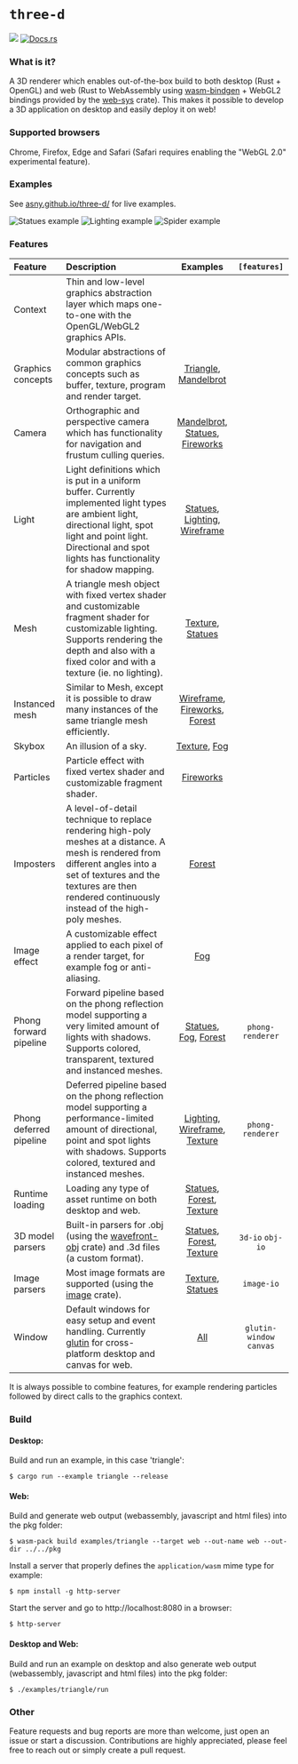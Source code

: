 # `three-d`

[![](http://meritbadge.herokuapp.com/three-d)](https://crates.io/crates/three-d)
[![Docs.rs](https://docs.rs/three-d/badge.svg)](https://docs.rs/three-d)

### What is it?

A 3D renderer which enables out-of-the-box build to both desktop (Rust + OpenGL) and web 
(Rust to WebAssembly using [wasm-bindgen](https://rustwasm.github.io/wasm-bindgen/) + WebGL2 bindings provided by the [web-sys](https://rustwasm.github.io/wasm-bindgen/api/web_sys/) crate).
This makes it possible to develop a 3D application on desktop and easily deploy it on web!

### Supported browsers

Chrome, Firefox, Edge and Safari (Safari requires enabling the "WebGL 2.0" experimental feature).

### Examples

See [asny.github.io/three-d/](https://asny.github.io/three-d/) for live examples.

![Statues example](https://asny.github.io/three-d/statues.png)
![Lighting example](https://asny.github.io/three-d/lighting.png)
![Spider example](https://asny.github.io/three-d/spider.png)

### Features

Feature | Description | Examples | `[features]`
:--- |:---| :---: | :---:
Context | Thin and low-level graphics abstraction layer which maps one-to-one with the OpenGL/WebGL2 graphics APIs. |  |
Graphics concepts | Modular abstractions of common graphics concepts such as buffer, texture, program and render target. | [Triangle](https://github.com/asny/three-d/tree/master/examples/triangle/main.rs), [Mandelbrot](https://github.com/asny/three-d/tree/master/examples/mandelbrot/main.rs)
Camera | Orthographic and perspective camera which has functionality for navigation and frustum culling queries.  | [Mandelbrot](https://github.com/asny/three-d/tree/master/examples/mandelbrot/main.rs), [Statues](https://github.com/asny/three-d/tree/master/examples/statues/main.rs), [Fireworks](https://github.com/asny/three-d/tree/master/examples/fireworks/main.rs)
Light | Light definitions which is put in a uniform buffer. Currently implemented light types are ambient light, directional light, spot light and point light. Directional and spot lights has functionality for shadow mapping. | [Statues](https://github.com/asny/three-d/tree/master/examples/statues/main.rs), [Lighting](https://github.com/asny/three-d/tree/master/examples/lighting/main.rs), [Wireframe](https://github.com/asny/three-d/tree/master/examples/wireframe/main.rs)
Mesh | A triangle mesh object with fixed vertex shader and customizable fragment shader for customizable lighting. Supports rendering the depth and also with a fixed color and with a texture (ie. no lighting). | [Texture](https://github.com/asny/three-d/tree/master/examples/texture/main.rs), [Statues](https://github.com/asny/three-d/tree/master/examples/statues/main.rs)
Instanced mesh | Similar to Mesh, except it is possible to draw many instances of the same triangle mesh efficiently. | [Wireframe](https://github.com/asny/three-d/tree/master/examples/wireframe/main.rs), [Fireworks](https://github.com/asny/three-d/tree/master/examples/fireworks/main.rs), [Forest](https://github.com/asny/three-d/tree/master/examples/forest/main.rs)
Skybox | An illusion of a sky. | [Texture](https://github.com/asny/three-d/tree/master/examples/texture/main.rs), [Fog](https://github.com/asny/three-d/tree/master/examples/fog/main.rs)
Particles | Particle effect with fixed vertex shader and customizable fragment shader. | [Fireworks](https://github.com/asny/three-d/tree/master/examples/fireworks/main.rs)
Imposters | A level-of-detail technique to replace rendering high-poly meshes at a distance. A mesh is rendered from different angles into a set of textures and the textures are then rendered continuously instead of the high-poly meshes. | [Forest](https://github.com/asny/three-d/tree/master/examples/forest/main.rs)
Image effect | A customizable effect applied to each pixel of a render target, for example fog or anti-aliasing. | [Fog](https://github.com/asny/three-d/tree/master/examples/fog/main.rs)
Phong forward pipeline | Forward pipeline based on the phong reflection model supporting a very limited amount of lights with shadows. Supports colored, transparent, textured and instanced meshes. | [Statues](https://github.com/asny/three-d/tree/master/examples/statues/main.rs), [Fog](https://github.com/asny/three-d/tree/master/examples/fog/main.rs), [Forest](https://github.com/asny/three-d/tree/master/examples/forest/main.rs) | `phong-renderer`
Phong deferred pipeline | Deferred pipeline based on the phong reflection model supporting a performance-limited amount of directional, point and spot lights with shadows. Supports colored, textured and instanced meshes. | [Lighting](https://github.com/asny/three-d/tree/master/examples/lighting/main.rs), [Wireframe](https://github.com/asny/three-d/tree/master/examples/wireframe/main.rs), [Texture](https://github.com/asny/three-d/tree/master/examples/texture/main.rs) | `phong-renderer`
Runtime loading | Loading any type of asset runtime on both desktop and web. | [Statues](https://github.com/asny/three-d/tree/master/examples/statues/main.rs), [Forest](https://github.com/asny/three-d/tree/master/examples/forest/main.rs), [Texture](https://github.com/asny/three-d/tree/master/examples/texture/main.rs)
3D model parsers | Built-in parsers for .obj (using the [wavefront-obj](https://crates.io/crates/wavefront_obj/main.rs) crate) and .3d files (a custom format). | [Statues](https://github.com/asny/three-d/tree/master/examples/statues/main.rs), [Forest](https://github.com/asny/three-d/tree/master/examples/forest/main.rs), [Texture](https://github.com/asny/three-d/tree/master/examples/texture/main.rs) | `3d-io` `obj-io`
Image parsers | Most image formats are supported (using the [image](https://crates.io/crates/image/main.rs) crate). | [Texture](https://github.com/asny/three-d/tree/master/examples/texture/main.rs), [Statues](https://github.com/asny/three-d/tree/master/examples/statues/main.rs) | `image-io`
Window | Default windows for easy setup and event handling. Currently [glutin](https://crates.io/crates/glutin/main.rs) for cross-platform desktop and canvas for web. | [All](https://github.com/asny/three-d/tree/master/examples/) | `glutin-window` `canvas` 

It is always possible to combine features, for example rendering particles followed by direct calls to the graphics context.

### Build

#### Desktop: 
Build and run an example, in this case 'triangle':
```console
$ cargo run --example triangle --release
``` 
#### Web: 
Build and generate web output (webassembly, javascript and html files) into the pkg folder:
```console
$ wasm-pack build examples/triangle --target web --out-name web --out-dir ../../pkg
``` 
Install a server that properly defines the `application/wasm` mime type for example:
```console
$ npm install -g http-server
``` 
Start the server and go to http://localhost:8080 in a browser:
```console
$ http-server
``` 

#### Desktop and Web: 
Build and run an example on desktop and also generate web output (webassembly, javascript and html files) into the pkg folder:
```console
$ ./examples/triangle/run 
``` 

### Other
Feature requests and bug reports are more than welcome, just open an issue or start a discussion. Contributions are highly appreciated, please feel free to reach out or simply create a pull request.